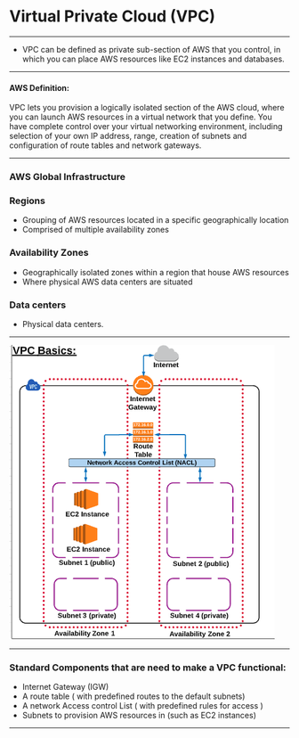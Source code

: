 # Virtual Private Cloud (VPC)

---

- VPC can be defined as private sub-section of AWS that you control, in which you can place AWS resources like EC2 instances and databases.

---

#### AWS Definition:
VPC lets you provision a logically isolated section of the AWS cloud, where you can launch AWS resources in a virtual network that you define. You have complete control over your virtual networking environment, including selection of your own IP address, range, creation of subnets and configuration of route tables and network gateways.


----

### AWS Global Infrastructure

### Regions
- Grouping of AWS resources located in a specific geographically location
- Comprised of multiple availability zones

### Availability Zones
- Geographically isolated zones within a region that house AWS resources
- Where physical AWS data centers are situated

### Data centers
- Physical data centers.

---

![Graphical representation](https://github.com/varnaa/AWS/blob/master/src/main/java/org/varnaa/acloudguru/awsEssentials/chapter4/screenshots/vpc_1.png)


---

### Standard Components that are need to make a VPC functional:
- Internet Gateway (IGW)
- A route table ( with predefined routes to the default subnets)
- A network Access control List ( with predefined rules for access )
- Subnets to provision AWS resources in (such as EC2 instances)

---
